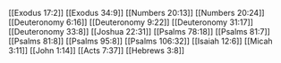[[Exodus 17:2]]
[[Exodus 34:9]]
[[Numbers 20:13]]
[[Numbers 20:24]]
[[Deuteronomy 6:16]]
[[Deuteronomy 9:22]]
[[Deuteronomy 31:17]]
[[Deuteronomy 33:8]]
[[Joshua 22:31]]
[[Psalms 78:18]]
[[Psalms 81:7]]
[[Psalms 81:8]]
[[Psalms 95:8]]
[[Psalms 106:32]]
[[Isaiah 12:6]]
[[Micah 3:11]]
[[John 1:14]]
[[Acts 7:37]]
[[Hebrews 3:8]]
